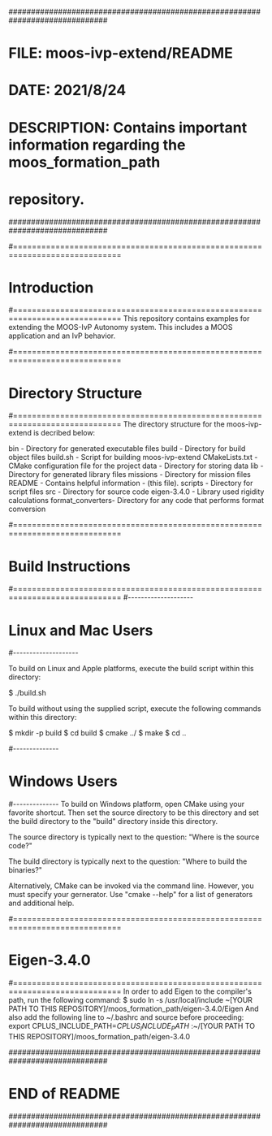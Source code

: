 ##############################################################################
# FILE:        moos-ivp-extend/README
# DATE:        2021/8/24
# DESCRIPTION: Contains important information regarding the moos_formation_path
#              repository.
##############################################################################

#=============================================================================
# Introduction
#=============================================================================
This repository contains examples for extending the MOOS-IvP
Autonomy system. This includes a MOOS application and an IvP behavior.


#=============================================================================
# Directory Structure
#=============================================================================
The directory structure for the moos-ivp-extend is decribed below:

bin              - Directory for generated executable files
build            - Directory for build object files
build.sh         - Script for building moos-ivp-extend
CMakeLists.txt   - CMake configuration file for the project
data             - Directory for storing data
lib              - Directory for generated library files
missions         - Directory for mission files
README           - Contains helpful information - (this file).
scripts          - Directory for script files
src              - Directory for source code
eigen-3.4.0      - Library used rigidity calculations
format_converters- Directory for any code that performs format conversion


#=============================================================================
# Build Instructions
#=============================================================================
#--------------------
# Linux and Mac Users
#--------------------

To build on Linux and Apple platforms, execute the build script within this
directory:

   $ ./build.sh

To build without using the supplied script, execute the following commands
within this directory:

   $ mkdir -p build
   $ cd build
   $ cmake ../
   $ make
   $ cd ..


#--------------
# Windows Users
#--------------
To build on Windows platform, open CMake using your favorite shortcut. Then 
set the source directory to be this directory and set the build directory
to the "build" directory inside this directory.

The source directory is typically next to the question:
   "Where is the source code?"

The build directory is typically next to the question:
   "Where to build the binaries?"

Alternatively, CMake can be invoked via the command line. However, you must
specify your gernerator. Use "cmake --help" for a list of generators and
additional help.

#=============================================================================
# Eigen-3.4.0
#=============================================================================
In order to add Eigen to the compiler's path, run the following command:
$ sudo ln -s /usr/local/include ~[YOUR PATH TO THIS REPOSITORY]/moos_formation_path/eigen-3.4.0/Eigen
And also add the following line to ~/.bashrc and source before proceeding:
export CPLUS_INCLUDE_PATH=$CPLUS_INCLUDE_PATH$ :~/[YOUR PATH TO THIS REPOSITORY]/moos_formation_path/eigen-3.4.0

##############################################################################
#                               END of README
##############################################################################

